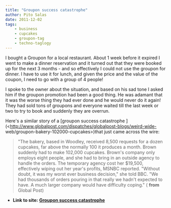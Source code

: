```yaml
---
title: "Groupon success catastrophe"
author: Pito Salas
date: 2011-12-02
tags:
    - business
    - cupcakes
    - groupon-tag
    - techno-taglogy
---
```




I bought a Groupon for a local restaurant. About 1 week before it expired I
went to make a dinner reservation and it turned out that they were booked up
for the next 3 months - and so effectively I could not use the groupon for
dinner. I have to use it for lunch, and given the price and the value of the
coupon, I need to go with a group of 4 people!

I spoke to the owner about the situation, and based on his sad tone I asked
him if the groupon promotion had been a good thing. He was adamant that it was
the worse thing they had ever done and he would never do it again! They had
sold tons of groupons and everyone waited till the last week or two to try to
book and suddenly they are overrun.

Here's a similar story of a [groupon success catastrophe
](<http://www.globalpost.com/dispatches/globalpost-blogs/weird-wide-
web/groupon-bakery-102000-cupcakes>)that just came across the wire:

> "The bakery, based in Woodley, received 8,500 requests for a dozen cupcakes,
> far above the normally 100 it produces a month. Brown suddenly had to make
> 102,000 cupcakes. Brown's company only employs eight people, and she had to
> bring in an outside agency to handle the orders. The temporary agency cost
> her $19,500, effectively wiping out her year's profits, MSNBC reported.
> "Without doubt, it was my worst ever business decision," she told BBC. "We
> had thousands of orders pouring in that really we hadn't expected to have. A
> much larger company would have difficulty coping." ( **from** Global Post)


* **Link to site:** **[Groupon success catastrophe](None)**

